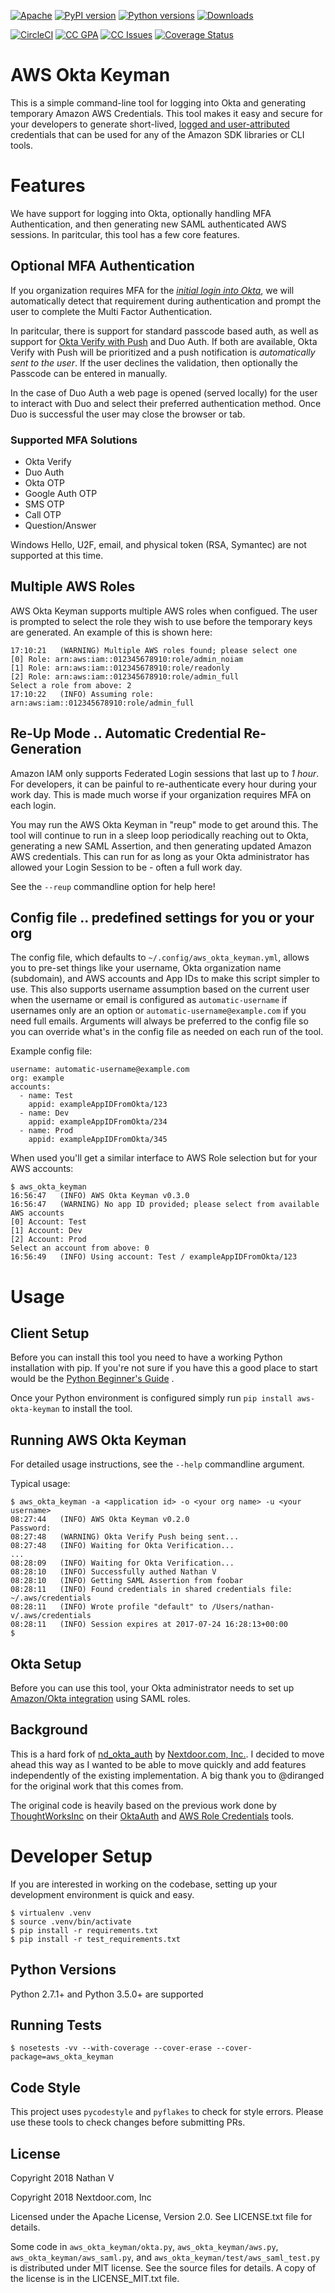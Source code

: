 [![Apache](https://img.shields.io/badge/license-Apache-blue.svg)](https://github.com/nathan-v/aws_okta_keyman/blob/master/LICENSE.txt) [![PyPI version](https://badge.fury.io/py/aws-okta-keyman.svg)](https://badge.fury.io/py/aws-okta-keyman) [![Python versions](https://img.shields.io/pypi/pyversions/aws-okta-keyman.svg?style=flat-square)](https://pypi.python.org/pypi/aws-okta-keyman/0.2.0) [![Downloads](http://pepy.tech/badge/aws-okta-keyman)](http://pepy.tech/count/aws-okta-keyman)

[![CircleCI](https://circleci.com/gh/nathan-v/aws_okta_keyman/tree/master.svg?style=svg&circle-token=93e91f099440edc9f62378bb3f056af8b0841231)](https://circleci.com/gh/nathan-v/aws_okta_keyman/tree/master) [![CC GPA](https://codeclimate.com/github/nathan-v/aws_okta_keyman/badges/gpa.svg)](https://codeclimate.com/github/nathan-v/aws_okta_keyman) [![CC Issues](https://codeclimate.com/github/nathan-v/aws_okta_keyman/badges/issue_count.svg)](https://codeclimate.com/github/nathan-v/aws_okta_keyman) [![Coverage Status](https://coveralls.io/repos/github/nathan-v/aws_okta_keyman/badge.svg?branch=master)](https://coveralls.io/github/nathan-v/aws_okta_keyman?branch=master)

# AWS Okta Keyman

This is a simple command-line tool for logging into Okta and generating
temporary Amazon AWS Credentials. This tool makes it easy and secure for your
developers to generate short-lived, [logged and user-attributed][tracking]
credentials that can be used for any of the Amazon SDK libraries or CLI tools.

# Features

We have support for logging into Okta, optionally handling MFA Authentication,
and then generating new SAML authenticated AWS sessions. In paritcular, this
tool has a few core features.

## Optional MFA Authentication

If you organization requires MFA for the _[initial login into Okta][okta_mfa]_, 
we will automatically detect that requirement during authentication and prompt
the user to complete the Multi Factor Authentication.

In paritcular, there is support for standard passcode based auth, as well as
support for [Okta Verify with Push][okta_verify] and Duo Auth. If both are available,
Okta Verify with Push will be prioritized and a push notification is
_automatically sent to the user_. If the user declines the validation, then
optionally the Passcode can be entered in manually.

In the case of Duo Auth a web page is opened (served locally) for the user to
interact with Duo and select their preferred authentication method. Once Duo is
successful the user may close the browser or tab.

### Supported MFA Solutions

* Okta Verify
* Duo Auth
* Okta OTP
* Google Auth OTP
* SMS OTP
* Call OTP
* Question/Answer

Windows Hello, U2F, email, and physical token (RSA, Symantec) are not supported
at this time.

## Multiple AWS Roles

AWS Okta Keyman supports multiple AWS roles when configued. The user is prompted to
select the role they wish to use before the temporary keys are generated. An example
of this is shown here:

    17:10:21   (WARNING) Multiple AWS roles found; please select one
    [0] Role: arn:aws:iam::012345678910:role/admin_noiam
    [1] Role: arn:aws:iam::012345678910:role/readonly
    [2] Role: arn:aws:iam::012345678910:role/admin_full
    Select a role from above: 2
    17:10:22   (INFO) Assuming role: arn:aws:iam::012345678910:role/admin_full


## Re-Up Mode .. Automatic Credential Re-Generation

Amazon IAM only supports Federated Login sessions that last up to *1 hour*. For
developers, it can be painful to re-authenticate every hour during your work
day. This is made much worse if your organization requires MFA on each login.

You may run the AWS Okta Keyman in "reup" mode to get around this. The tool
will continue to run in a sleep loop periodically reaching out to Okta,
generating a new SAML Assertion, and then generating updated Amazon AWS
credentials. This can run for as long as your Okta administrator has allowed
your Login Session to be - often a full work day.

See the `--reup` commandline option for help here!

## Config file .. predefined settings for you or your org

The config file, which defaults to `~/.config/aws_okta_keyman.yml`, allows you to
pre-set things like your username, Okta organization name (subdomain), and AWS accounts and App IDs to make this script simpler to use. This also supports username assumption
based on the current user when the username or email is configured as
`automatic-username` if usernames only are an option or
`automatic-username@example.com` if you need full emails. Arguments will always
be preferred to the config file so you can override what's in the config file
as needed on each run of the tool.

Example config file:

    username: automatic-username@example.com
    org: example
    accounts:
      - name: Test
        appid: exampleAppIDFromOkta/123
      - name: Dev
        appid: exampleAppIDFromOkta/234
      - name: Prod
        appid: exampleAppIDFromOkta/345

When used you'll get a similar interface to AWS Role selection but for your AWS
accounts:

    $ aws_okta_keyman
    16:56:47   (INFO) AWS Okta Keyman v0.3.0
    16:56:47   (WARNING) No app ID provided; please select from available AWS accounts
    [0] Account: Test
    [1] Account: Dev
    [2] Account: Prod
    Select an account from above: 0
    16:56:49   (INFO) Using account: Test / exampleAppIDFromOkta/123

# Usage

## Client Setup

Before you can install this tool you need to have a working Python installation with pip.
If you're not sure if you have this a good place to start would be the [Python Beginner's Guide](https://wiki.python.org/moin/BeginnersGuide/Download) .

Once your Python environment is configured simply run `pip install aws-okta-keyman` to install the tool.

## Running AWS Okta Keyman

For detailed usage instructions, see the `--help` commandline argument.

Typical usage:

    $ aws_okta_keyman -a <application id> -o <your org name> -u <your username>
    08:27:44   (INFO) AWS Okta Keyman v0.2.0
    Password: 
    08:27:48   (WARNING) Okta Verify Push being sent...
    08:27:48   (INFO) Waiting for Okta Verification...
    ...
    08:28:09   (INFO) Waiting for Okta Verification...
    08:28:10   (INFO) Successfully authed Nathan V
    08:28:10   (INFO) Getting SAML Assertion from foobar
    08:28:11   (INFO) Found credentials in shared credentials file: ~/.aws/credentials
    08:28:11   (INFO) Wrote profile "default" to /Users/nathan-v/.aws/credentials
    08:28:11   (INFO) Session expires at 2017-07-24 16:28:13+00:00
    $

## Okta Setup
Before you can use this tool, your Okta administrator needs to set up
[Amazon/Okta integration][okta_aws_guide] using SAML roles.

## Background
This is a hard fork of [nd_okta_auth][nd_okta_auth] by [Nextdoor.com, Inc.][nextdoorinc].
I decided to move ahead this way as I wanted to be able to move quickly and add
features independently of the existing implementation. A big thank you to @diranged
for the original work that this comes from.

The original code is heavily based on the previous work done by
[ThoughtWorksInc][thoughtworksinc] on their [OktaAuth][oktaauth] and [AWS Role
Credentials][aws_role_credentials] tools.

# Developer Setup

If you are interested in working on the codebase, setting up your development
environment is quick and easy.

    $ virtualenv .venv
    $ source .venv/bin/activate
    $ pip install -r requirements.txt
    $ pip install -r test_requirements.txt
    
## Python Versions

Python 2.7.1+ and Python 3.5.0+ are supported

## Running Tests

    $ nosetests -vv --with-coverage --cover-erase --cover-package=aws_okta_keyman

## Code Style

This project uses `pycodestyle` and `pyflakes` to check for style errors. Please
use these tools to check changes before submitting PRs.

## License

Copyright 2018 Nathan V

Copyright 2018 Nextdoor.com, Inc

Licensed under the Apache License, Version 2.0. See LICENSE.txt file for details.

Some code in `aws_okta_keyman/okta.py`, `aws_okta_keyman/aws.py`,
`aws_okta_keyman/aws_saml.py`, and `aws_okta_keyman/test/aws_saml_test.py` is 
distributed under MIT license. See the source files for details. A copy of the
license is in the LICENSE_MIT.txt file.

[nd_okta_auth]: https://github.com/Nextdoor/nd_okta_auth
[nextdoorinc]: https://github.com/Nextdoor
[oktaauth]: https://github.com/ThoughtWorksInc/oktaauth
[aws_role_credentials]: https://github.com/ThoughtWorksInc/aws_role_credentials
[thoughtworksinc]: https://github.com/ThoughtWorksInc
[tracking]: https://aws.amazon.com/blogs/security/how-to-easily-identify-your-federated-users-by-using-aws-cloudtrail/
[okta_aws_guide]: https://support.okta.com/help/servlet/fileField?retURL=%2Fhelp%2Farticles%2FKnowledge_Article%2FAmazon-Web-Services-and-Okta-Integration-Guide&entityId=ka0F0000000MeyyIAC&field=File_Attachment__Body__s
[okta_mfa]: https://www.okta.com/products/adaptive-multi-factor-authentication/
[okta_verify]: https://www.okta.com/blog/tag/okta-verify-with-push/
[aws_saml]: http://docs.aws.amazon.com/STS/latest/APIReference/API_AssumeRoleWithSAML.html
